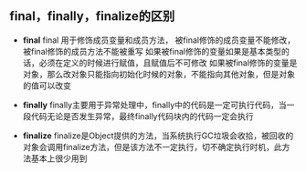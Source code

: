 ## final，finally，finalize的区别

- **final**
final 用于修饰成员变量和成员方法，
被final修饰的成员变量不能修改，被final修饰的成员方法不能被重写
如果被final修饰的变量如果是基本类型的话，必须在定义的时候进行赋值，且赋值后不可修改
如果被final修饰的变量是对象，那么改对象只能指向初始化时候的对象，不能指向其他对象，但是对象的值可以改变

- **finally**
finally主要用于异常处理中，finally中的代码是一定可执行代码，当一段代码无论是否发生异常，最终finally代码块内的代码一定会执行

- **finalize**
finalize是Object提供的方法，当系统执行GC垃圾会收拾，被回收的对象会调用finalize方法，但是该方法不一定执行，切不确定执行时机，此方法基本上很少用到
